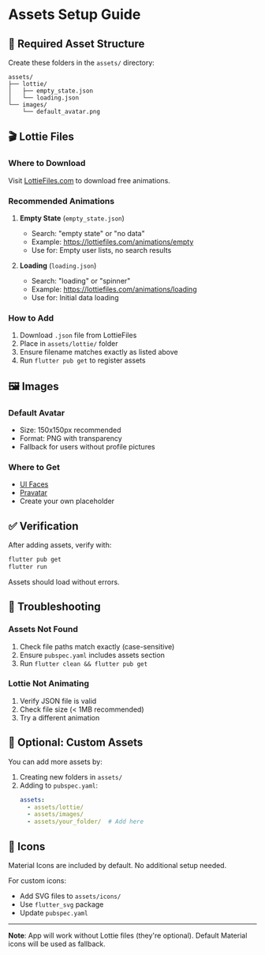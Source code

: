 # Assets Setup Guide

## 📁 Required Asset Structure

Create these folders in the `assets/` directory:

```
assets/
├── lottie/
│   ├── empty_state.json
│   └── loading.json
└── images/
    └── default_avatar.png
```

## 🎬 Lottie Files

### Where to Download
Visit [LottieFiles.com](https://lottiefiles.com/) to download free animations.

### Recommended Animations

1. **Empty State** (`empty_state.json`)
   - Search: "empty state" or "no data"
   - Example: https://lottiefiles.com/animations/empty
   - Use for: Empty user lists, no search results

2. **Loading** (`loading.json`)
   - Search: "loading" or "spinner"
   - Example: https://lottiefiles.com/animations/loading
   - Use for: Initial data loading

### How to Add
1. Download `.json` file from LottieFiles
2. Place in `assets/lottie/` folder
3. Ensure filename matches exactly as listed above
4. Run `flutter pub get` to register assets

## 🖼️ Images

### Default Avatar
- Size: 150x150px recommended
- Format: PNG with transparency
- Fallback for users without profile pictures

### Where to Get
- [UI Faces](https://uifaces.co/)
- [Pravatar](https://pravatar.cc/)
- Create your own placeholder

## ✅ Verification

After adding assets, verify with:
```bash
flutter pub get
flutter run
```

Assets should load without errors.

## 🔧 Troubleshooting

### Assets Not Found
1. Check file paths match exactly (case-sensitive)
2. Ensure `pubspec.yaml` includes assets section
3. Run `flutter clean && flutter pub get`

### Lottie Not Animating
1. Verify JSON file is valid
2. Check file size (< 1MB recommended)
3. Try a different animation

## 📝 Optional: Custom Assets

You can add more assets by:
1. Creating new folders in `assets/`
2. Adding to `pubspec.yaml`:
   ```yaml
   assets:
     - assets/lottie/
     - assets/images/
     - assets/your_folder/  # Add here
   ```

## 🎨 Icons

Material Icons are included by default. No additional setup needed.

For custom icons:
- Add SVG files to `assets/icons/`
- Use `flutter_svg` package
- Update `pubspec.yaml`

---

**Note**: App will work without Lottie files (they're optional). Default Material icons will be used as fallback.

